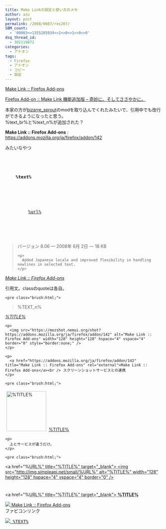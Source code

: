 ```yaml
---
title: Make Linkの設定と使い方のメモ
author: azu
layout: post
permalink: /2008/0607/res207/
SBM_count:
  - '00003<>1355285934<>2<>0<>1<>0<>0'
dsq_thread_id:
  - 302119872
categories:
  - アドオン
tags:
  - Firefox
  - アドオン
  - コピー
  - 設定
---
```

[Make Link :: Firefox Add-ons][1]

[Firefox Add-on :: Make Link 機能追加版 &#8211; 奇妙に、そしてささやかに。][2]

本家の方が[bizarre_sprout][3]のmodを取り込んでくれたみたいで、引用中でも改行ができるようになったと思う。  
%text\_br%と%text\_n%が追加された？

**Make Link :: Firefox Add-ons**
:   <https://addons.mozilla.org/ja/firefox/addon/142>

みたいなやつ

<pre class="brush:html;"><dl>
  <dt>
    <strong>%text%</strong>
  </dt>
  
  
  <dd>
    <a href="%url%">%url%</a>
  </dd>
  
</dl>
</pre>

<div class="quote">
  <blockquote cite="https://addons.mozilla.org/ja/firefox/addon/142" title="Make Link :: Firefox Add-ons">
    <p>
      バージョン 8.06 — 2008年 6月 2日 — 18 KB
    </p>
    
    <p>
      Added Japanese locale and improved flexibility in handling newlines in selected text.
    </p>
  </blockquote>
  
  <p>
    <cite><a href="https://addons.mozilla.org/ja/firefox/addon/142">Make Link :: Firefox Add-ons</a></cite></div> <p>
      引用文。classのquoteは各自。
    </p>
    
    <pre class="brush:html;">
<div class="quote">
  <blockquote cite="%URL%" title="%TITLE%">
    %TEXT_n%
    
  </blockquote>
  
  
  
  <cite><a href="%URL%">%TITLE%</a></cite>
</div>
</pre>
    
    <p>
      <img src="https://mozshot.nemui.org/shot?https://addons.mozilla.org/ja/firefox/addon/142" alt="Make Link :: Firefox Add-ons" width="128" height="128" hspace="4" vspace="4" border="0" style="border:none;" />
    </p>
    
    <p>
      <a href="https://addons.mozilla.org/ja/firefox/addon/142" title="Make Link :: Firefox Add-ons" rel="external">Make Link :: Firefox Add-ons</a><br /> スクリーンショットサービスとの連携
    </p>
    
    <pre class="brush:html;">
<img src="https://mozshot.nemui.org/shot?%URL%" alt="%TITLE%" width="128" height="128" hspace="4" vspace="4" border="0" style="border:none;" />
<a href="%URL%" title="%TITLE%" rel="external">%TITLE%</a>
</pre>
    
    <p>
      上とサービスが違うだけ。
    </p>
    
    <pre class="brush:html;">
<a href="%<abbr title="Uniform Resource Locator">URL%" title="%TITLE%" target="_blank">
<img src="http://img.simpleapi.net/small/%<abbr title="Uniform Resource Locator" />URL%" alt="%TITLE%" width="128" height="128"
hspace="4" vspace="4" border="0" /></a>
#
<a href="%<abbr title="Uniform Resource Locator">URL%" title="%TITLE%" target="_blank">
<strong>%TITLE%</strong></a>
</pre>
<p>
  <a href="https://addons.mozilla.org/ja/firefox/addon/142" title=""><img src="https://favicon.aruko.net/s/f/https://addons.mozilla.org/ja/firefox/addon/142" /> Make Link :: Firefox Add-ons</a><br />
  ファビコンリンク
</p>


<pre class="brush:html;">
<a href="%URL%" title="%TITLE%"><img src="https://favicon.aruko.net/s/f/%URL%" /> %TEXT%</a>
</pre>

 [1]: https://addons.mozilla.org/ja/firefox/addon/142
 [2]: http://d.hatena.ne.jp/bizarre_sprout/20071022/makelink
 [3]: http://d.hatena.ne.jp/bizarre_sprout/about